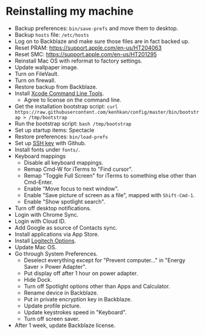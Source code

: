# Reinstalling my machine

- Backup preferences: `bin/save-prefs` and move them to desktop.
- Backup `hosts` file: `/etc/hosts`
- Log on to Backblaze and make sure those files are in fact backed up.
- Reset PRAM: https://support.apple.com/en-us/HT204063
- Reset SMC: https://support.apple.com/en-us/HT201295
- Reinstall Mac OS with reformat to factory settings.
- Update wallpaper image.
- Turn on FileVault.
- Turn on firewall.
- Restore backup from Backblaze.
- Install [Xcode Command Line Tools](https://developer.apple.com/download/more/).
  - Agree to license on the command line.
- Get the installation bootstrap script:
  `curl https://raw.githubusercontent.com/kenhkan/config/master/bin/bootstrap > /tmp/bootstrap`
- Run the bootstrap script: `bash /tmp/bootstrap`
- Set up startup items: Spectacle
- Restore preferences: `bin/load-prefs`
- Set up [SSH key](https://help.github.com/en/articles/generating-a-new-ssh-key-and-adding-it-to-the-ssh-agent) with Github.
- Install fonts under `fonts/`.
- Keyboard mappings
  - Disable all keyboard mappings.
  - Remap Cmd-W for iTerms to "Find cursor".
  - Remap "Toggle Full Screen" for iTerms to something else other than Cmd-Enter.
  - Enable "Move focus to next window".
  - Enable "Save picture of screen as a file", mapped with `Shift-Cmd-1`.
  - Enable "Show spotlight search".
- Turn off desktop notifications.
- Login with Chrome Sync.
- Login with Cloud ID.
- Add Google as source of Contacts sync.
- Install applications via App Store.
- Install [Logitech Options](https://www.logitech.com/en-us/product/options).
- Update Mac OS.
- Go through System Preferences.
  - Deselect everything except for "Prevent computer..." in "Energy Saver > Power Adapter".
  - Put display off after 1 hour on power adapter.
  - Hide Dock.
  - Turn off Spotlight options other than Apps and Calculator.
  - Rename device in Backblaze.
  - Put in private encryption key in Backblaze.
  - Update profile picture.
  - Update keystrokes speed in "Keyboard".
  - Turn off screen saver.
- After 1 week, update Backblaze license.
